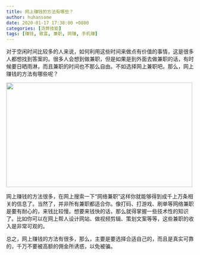 ```yaml
---
title: 网上赚钱的方法有哪些？
author: huhansome
date: 2020-01-17 17:38:00 +0800
categories: [流弊技能]
tags: [赚钱, 致富, 兼职, 网赚, 手机赚]
---
```


对于空闲时间比较多的人来说，如何利用这些时间来做点有价值的事情，这是很多人都想找到答案的。很多人会想到做兼职，但是如果是到外面去做兼职的话，有时候要日晒雨淋，而且兼职的时间也不那么自由。不如选择网上兼职吧。那么，网上赚钱的方法有哪些呢？

<img alt="" src="http://www.jinduoxia.com.cn/d/file/2020-09-30/df7977f94dd206220b42a2d117bd9aa3.jpg" style="width: 500px; height: 281px;"/>

网上赚钱的方法很多，在网上搜索一下“网络兼职”这样你就能够得到成千上万条相关的信息了。当然了，并非所有兼职都适合你。像打码、打游戏、刷单等网络兼职是要有耐心的，来钱比较慢。想要来钱快的话，那么就得掌握一些技术性的知识了。比如你可以在网上帮人设计网站、做视频剪辑、策划文案等等，这些兼职的收入是非常可观的。

总之，网上赚钱的方法有很多，那么，主要是要选择合适自己的，而且是真实可靠的，千万不要被高额的佣金所诱惑，以免被骗。
